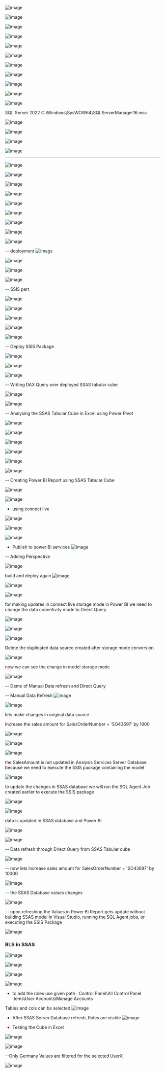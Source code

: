 ![image](https://github.com/user-attachments/assets/bf6665df-b591-43c4-9deb-c1088c0089e4)

![image](https://github.com/user-attachments/assets/e0adf0e2-9417-4ab5-ae8b-ece647d7474d)

![image](https://github.com/user-attachments/assets/1afc2592-6562-4a67-869f-1c0ffb56db2c)


![image](https://github.com/user-attachments/assets/fb1163a5-1874-4d50-bde8-cd686e632cd7)


![image](https://github.com/user-attachments/assets/814088e5-abea-44e0-bbcc-c55e1f72b001)

![image](https://github.com/user-attachments/assets/91e330f1-9e67-4339-adbe-6d9e7e61d0c1)

![image](https://github.com/user-attachments/assets/1edd7bcb-2c9d-42c5-8325-e0cdc9198daa)

![image](https://github.com/user-attachments/assets/9aaa2209-6afa-462e-bce2-c744aa9ccf2f)

![image](https://github.com/user-attachments/assets/3f48bdbe-dd2c-4d9c-aa11-bf31bacf64e4)

![image](https://github.com/user-attachments/assets/802a5eaa-ca2e-464e-bb70-2bdb3dac7b63)



![image](https://github.com/user-attachments/assets/71880653-430e-413b-9f41-b85063d3af40)

SQL Server 2022	C:\Windows\SysWOW64\SQLServerManager16.msc

![image](https://github.com/user-attachments/assets/15ee620d-1cf8-44e5-b8da-f901f6003ff9)

![image](https://github.com/user-attachments/assets/c1178121-a4ea-4e92-aba7-1685cc9dae30)

![image](https://github.com/user-attachments/assets/3cc6ff05-a895-42dd-bd27-8a59cc494fc3)

![image](https://github.com/user-attachments/assets/4401cb7b-b624-4faa-b1f3-627aa5042577)


---

![image](https://github.com/user-attachments/assets/9befdedf-79d3-45c4-81be-65572efb8be2)

![image](https://github.com/user-attachments/assets/85c3248c-db5f-4458-a1cd-96cc3b59a143)


![image](https://github.com/user-attachments/assets/fed602fa-5f13-47c3-8da6-77e91ae815fc)

![image](https://github.com/user-attachments/assets/98075fdf-c108-47ad-8d38-744f51c1671b)


![image](https://github.com/user-attachments/assets/77b95f09-c21f-4595-8e22-295ea450e84c)

![image](https://github.com/user-attachments/assets/4a95974c-2abe-4ac8-9318-450f841b71cb)

![image](https://github.com/user-attachments/assets/cce4fb4a-b7a0-4ce4-b8ee-c90b876092c3)

![image](https://github.com/user-attachments/assets/d2e583ae-42fa-45f7-9b5e-958a2267d030)

![image](https://github.com/user-attachments/assets/d5ed0e56-a17f-4404-8c72-1e35e00fede7)

-- deployment
![image](https://github.com/user-attachments/assets/6cd788e2-6b5f-401b-8ac9-49fe40524ce3)

![image](https://github.com/user-attachments/assets/11822a42-be36-4b0e-acef-10ff96536b33)

![image](https://github.com/user-attachments/assets/95c6eaf2-0d8c-4ee2-ba39-fada63845f1d)

![image](https://github.com/user-attachments/assets/8d735600-9f92-4c9a-b68b-365043a996e6)

-- SSIS part

![image](https://github.com/user-attachments/assets/132bdb48-daef-4438-bfff-4bf2cc588bd2)

![image](https://github.com/user-attachments/assets/05576f70-aace-4d3f-aa38-d4608dd76851)

![image](https://github.com/user-attachments/assets/2ba4fa1d-5123-4108-ad61-858d8437e501)

![image](https://github.com/user-attachments/assets/4c6ea10f-31dc-440c-80b3-25ddafc3882e)


![image](https://github.com/user-attachments/assets/66bb7f7f-6472-41f5-9e69-2ff91b7e984e)

-- Deploy SSIS Package

![image](https://github.com/user-attachments/assets/0b84059d-ccee-4bfe-a0fc-bdc6e27ff397)

![image](https://github.com/user-attachments/assets/ed201336-7514-42fa-bba4-2757fd892182)

![image](https://github.com/user-attachments/assets/d5801d7c-3eaf-4716-b107-e2d089dc4f7c)

-- Writing DAX Query over deployed SSAS tabular cube

![image](https://github.com/user-attachments/assets/f297a691-b037-4cd3-8fd5-6ad6ed2a2341)

![image](https://github.com/user-attachments/assets/9a1f7738-8b7b-4b0e-877c-3e31d65f5e87)

-- Analysing the SSAS Tabular Cube in Excel using Power Pivot

![image](https://github.com/user-attachments/assets/f24b2034-46e1-4181-845e-99497b9513c9)

![image](https://github.com/user-attachments/assets/520062dc-b432-4851-b345-376e5fdcf330)

![image](https://github.com/user-attachments/assets/8cfd1bee-a6ab-4da8-aa28-95bf8870f983)

![image](https://github.com/user-attachments/assets/a37b4ed2-0807-4ae9-baff-8710f5333f98)

![image](https://github.com/user-attachments/assets/905bd1b9-755c-47c7-ad9a-a59039d431f3)

![image](https://github.com/user-attachments/assets/aaed4aea-585f-4f57-ba2b-16f0e46a7016)


-- Creating Power BI Report using SSAS Tabular Cube 

![image](https://github.com/user-attachments/assets/979b1b70-6f9a-4c8b-9ce5-7e1b14cf4255)

![image](https://github.com/user-attachments/assets/d4da05d5-05a3-4154-8dfb-10a8b9b4e2de)

- using connect live

![image](https://github.com/user-attachments/assets/b9eb092e-e03c-4c29-82f1-9934e56359d4)

![image](https://github.com/user-attachments/assets/5bde563d-d847-4556-916d-dbfa721fa7de)

![image](https://github.com/user-attachments/assets/50f71dd2-48f9-4186-a977-8fd90885957a)




- Publish to power BI services
![image](https://github.com/user-attachments/assets/2e79ac5e-b931-4a0f-9177-9c1c1d9112fc)

-- Adding Perspective

![image](https://github.com/user-attachments/assets/a35802ae-3284-4781-9c98-d6f4224f7e25)

build and deploy again
![image](https://github.com/user-attachments/assets/116a53bf-9d91-425b-adaa-d281ad56400b)

![image](https://github.com/user-attachments/assets/9707d291-ffb3-41db-b646-010f66e9e869)

![image](https://github.com/user-attachments/assets/3e6ef1fa-fab1-41a1-ac2e-33821b992370)

for making updates in connect live storage mode in Power BI we need to change the data connetivity mode to Direct Query

![image](https://github.com/user-attachments/assets/1aef73e5-4526-42d0-b7d7-8955c477bff4)

![image](https://github.com/user-attachments/assets/d9f4443a-cc10-4698-a8e8-ca248cdf3dc2)

![image](https://github.com/user-attachments/assets/a6408940-3ddf-4560-878a-046676ad517a)

Delete the duplicated data source created after storage mode conversion

![image](https://github.com/user-attachments/assets/d023856a-1e72-4c42-b0d4-ee16baaa62de)

now we can see the change in model storage mode

![image](https://github.com/user-attachments/assets/ff003691-8d5a-4b3a-a8d8-7c317a4af412)

-- Demo of Manual Data refresh and Direct Query 

-- Manual Data Refresh
![image](https://github.com/user-attachments/assets/6594490e-1d6f-4c04-b5d1-fc3ed9ffd206)

![image](https://github.com/user-attachments/assets/091b79e4-3a99-4c36-9398-5d6f8f09aacb)

lets make changes in original data source

Increase the sales amount for SalesOrderNumber = 'SO43697' by 1000 

![image](https://github.com/user-attachments/assets/593c9452-a46a-4fb8-853a-f30b211dcb36)

![image](https://github.com/user-attachments/assets/771f58d1-87a4-4099-a49d-8de01549d3ba)

![image](https://github.com/user-attachments/assets/41a4c4bc-fdc2-4099-a22e-37d6b02c0978)

the SalesAmount is not updated in Analysis Services Server Database because we need to execute the SSIS package containing the model 

![image](https://github.com/user-attachments/assets/15b3c140-7d73-431e-a470-6ecc15733e99)

to update the changes in SSAS database we will run the SQL Agent Job created earlier to execute the SSIS package

![image](https://github.com/user-attachments/assets/2d417090-79c1-424a-86e4-5c1f5b121f2b)

![image](https://github.com/user-attachments/assets/00580da2-340a-440c-94b1-20784f551c3b)


data is updated in SSAS database and  Power BI

![image](https://github.com/user-attachments/assets/0fd30ebd-28e4-4781-bc08-5a941cc63574)

![image](https://github.com/user-attachments/assets/1137b6ee-78ee-41f7-a5c3-b496fafc63a1)

-- Data refresh through Direct Query from SSAS Tabular cube

![image](https://github.com/user-attachments/assets/0e48d124-9c4d-4cfc-b37c-08b7fc13e96f)

-- now lets increase sales amount for SalesOrderNumber = 'SO43697' by 10000

![image](https://github.com/user-attachments/assets/997c8893-5d0e-4341-bdb1-00f906e3a8b0)

-- the SSAS Database values changes 

![image](https://github.com/user-attachments/assets/65f83e92-6853-40cd-b2e6-d31b304c1624)

-- upon refreshing the Values in Power Bi Report gets update without building SSAS model in Visual Studio, running the SQL Agent jobs, or  executing the SSIS Package 

![image](https://github.com/user-attachments/assets/542e73e8-f664-4941-a24f-a5c2cd09ec1f)

### RLS in SSAS


![image](https://github.com/user-attachments/assets/e70f0f88-3142-4bf5-b768-7b6764b0040d)

![image](https://github.com/user-attachments/assets/75229e22-710e-48df-b4ac-d2e6fd178de3)

![image](https://github.com/user-attachments/assets/f7dfc1af-e66d-4c19-bc2f-b70f9f1978aa)

![image](https://github.com/user-attachments/assets/f9936f6a-6819-4dcd-8689-2738a193fad8)

- to add the roles use given path : Control Panel\All Control Panel Items\User Accounts\Manage Accounts

Tables and cols can be selected 
![image](https://github.com/user-attachments/assets/1f7fe1d2-2dd3-42c9-bf12-596316f36670)

- After SSAS Server Database refresh, Roles are visible
![image](https://github.com/user-attachments/assets/8aafe3ff-fec4-47ff-9b96-51e4cf364100)

- Testing the Cube in Excel

![image](https://github.com/user-attachments/assets/bced0d1a-53e7-4f86-811b-46620df995b0)

![image](https://github.com/user-attachments/assets/42126961-45d6-4231-bf2d-218edf7e8c82)

--Only Germany Values are filtered for the selected UserX

![image](https://github.com/user-attachments/assets/30ad11da-1813-48f2-9fe6-e86f14fbc66e)


